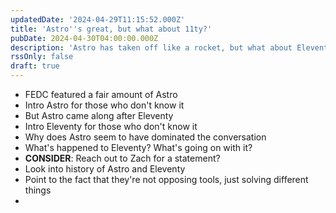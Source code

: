 ```yaml
---
updatedDate: '2024-04-29T11:15:52.000Z'
title: 'Astro''s great, but what about 11ty?'
pubDate: 2024-04-30T04:00:00.000Z
description: 'Astro has taken off like a rocket, but what about Eleventy?'
rssOnly: false
draft: true
---
```


* FEDC featured a fair amount of Astro
* Intro Astro for those who don't know it
* But Astro came along after Eleventy
* Intro Eleventy for those who don't know it
* Why does Astro seem to have dominated the conversation
* What's happened to Eleventy? What's going on with it?
* **CONSIDER**: Reach out to Zach for a statement?
* Look into history of Astro and Eleventy
* Point to the fact that they're not opposing tools, just solving different things
*

